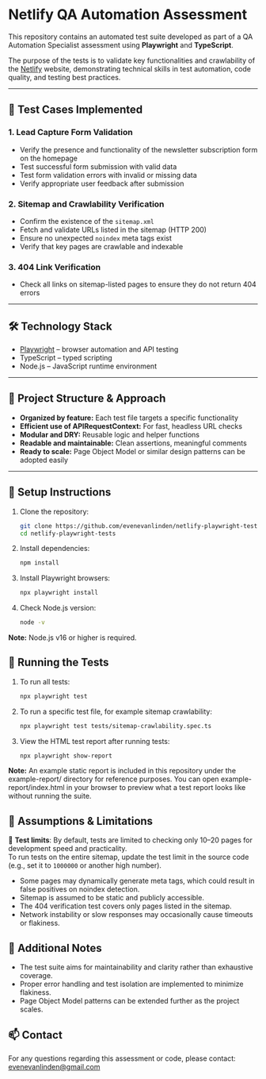 # Netlify QA Automation Assessment

This repository contains an automated test suite developed as part of a QA Automation Specialist assessment using **Playwright** and **TypeScript**.

The purpose of the tests is to validate key functionalities and crawlability of the [Netlify](https://www.netlify.com/) website, demonstrating technical skills in test automation, code quality, and testing best practices.

---

## 📂 Test Cases Implemented

### 1. Lead Capture Form Validation
- Verify the presence and functionality of the newsletter subscription form on the homepage
- Test successful form submission with valid data
- Test form validation errors with invalid or missing data
- Verify appropriate user feedback after submission

### 2. Sitemap and Crawlability Verification
- Confirm the existence of the `sitemap.xml`
- Fetch and validate URLs listed in the sitemap (HTTP 200)
- Ensure no unexpected `noindex` meta tags exist
- Verify that key pages are crawlable and indexable

### 3. 404 Link Verification
- Check all links on sitemap-listed pages to ensure they do not return 404 errors

---

## 🛠 Technology Stack

- [Playwright](https://playwright.dev/) – browser automation and API testing
- TypeScript – typed scripting
- Node.js – JavaScript runtime environment

---

## 🧭 Project Structure & Approach

- **Organized by feature:** Each test file targets a specific functionality
- **Efficient use of APIRequestContext:** For fast, headless URL checks
- **Modular and DRY:** Reusable logic and helper functions
- **Readable and maintainable:** Clean assertions, meaningful comments
- **Ready to scale:** Page Object Model or similar design patterns can be adopted easily

---

## 🚀 Setup Instructions

1. Clone the repository:

   ```bash
   git clone https://github.com/evenevanlinden/netlify-playwright-tests.git
   cd netlify-playwright-tests

2. Install dependencies:
   ```bash
   npm install

3. Install Playwright browsers:
   ```bash
   npx playwright install

4. Check Node.js version:
   ```bash
   node -v
**Note:** Node.js v16 or higher is required.

## 🧪 Running the Tests

1. To run all tests:
   ```bash
   npx playwright test

2. To run a specific test file, for example sitemap crawlability:

   ```bash
   npx playwright test tests/sitemap-crawlability.spec.ts

3. View the HTML test report after running tests:

   ````bash
   npx playwright show-report

**Note:** An example static report is included in this repository under the example-report/ directory for reference purposes. You can open example-report/index.html in your browser to preview what a test          report looks like without running the suite.

## 📌 Assumptions & Limitations
🔧 **Test limits**: By default, tests are limited to checking only 10–20 pages for development speed and practicality.  
  To run tests on the entire sitemap, update the test limit in the source code (e.g., set it to `1000000` or another high number).

- Some pages may dynamically generate meta tags, which could result in false positives on noindex detection.
- Sitemap is assumed to be static and publicly accessible.
- The 404 verification test covers only pages listed in the sitemap.
- Network instability or slow responses may occasionally cause timeouts or flakiness.

## 📝 Additional Notes
- The test suite aims for maintainability and clarity rather than exhaustive coverage.
- Proper error handling and test isolation are implemented to minimize flakiness.
- Page Object Model patterns can be extended further as the project scales.

## 📫 Contact
For any questions regarding this assessment or code, please contact: evenevanlinden@gmail.com
